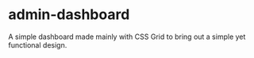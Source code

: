# admin-dashboard

A simple dashboard made mainly with CSS Grid to bring out a simple yet functional design.
